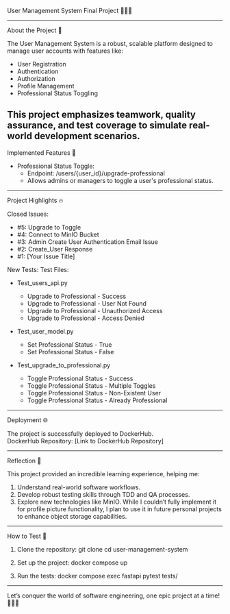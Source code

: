
User Management System Final Project 🎉✨🔥

---

About the Project 🌟

The User Management System is a robust, scalable platform designed to manage user accounts with features like:
- User Registration
- Authentication
- Authorization
- Profile Management
- Professional Status Toggling

This project emphasizes teamwork, quality assurance, and test coverage to simulate real-world development scenarios.
---
Implemented Features 🚀

- Professional Status Toggle:
  - Endpoint: /users/{user_id}/upgrade-professional
  - Allows admins or managers to toggle a user's professional status.

---

Project Highlights 🔥

Closed Issues:
- #5: Upgrade to Toggle
- #4: Connect to MinIO Bucket
- #3: Admin Create User Authentication Email Issue
- #2: Create_User Response
- #1: [Your Issue Title]

New Tests:
Test Files:
- Test_users_api.py
  - Upgrade to Professional - Success
  - Upgrade to Professional - User Not Found
  - Upgrade to Professional - Unauthorized Access
  - Upgrade to Professional - Access Denied
  
- Test_user_model.py
  - Set Professional Status - True
  - Set Professional Status - False
  
- Test_upgrade_to_professional.py
  - Toggle Professional Status - Success
  - Toggle Professional Status - Multiple Toggles
  - Toggle Professional Status - Non-Existent User
  - Toggle Professional Status - Already Professional

---

Deployment 🌐

The project is successfully deployed to DockerHub.  
DockerHub Repository: [Link to DockerHub Repository]

---

Reflection 📝

This project provided an incredible learning experience, helping me:
1. Understand real-world software workflows.
2. Develop robust testing skills through TDD and QA processes.
3. Explore new technologies like MinIO. While I couldn’t fully implement it for profile picture functionality, I plan to use it in future personal projects to enhance object storage capabilities.

---

How to Test 🤝

1. Clone the repository:
   git clone <repository-link>
   cd user-management-system

2. Set up the project:
   docker compose up

3. Run the tests:
   docker compose exec fastapi pytest tests/

---

Let’s conquer the world of software engineering, one epic project at a time! 🚀🌟✨
